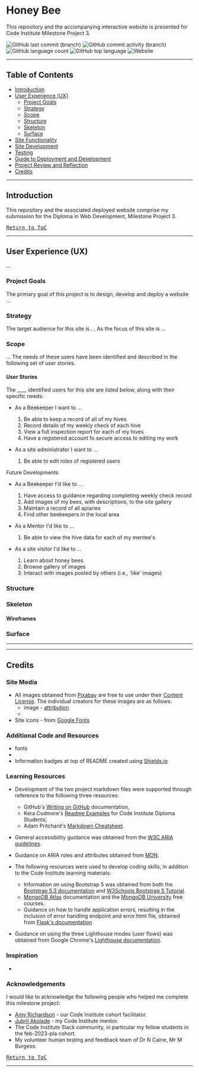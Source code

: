 # Honey Bee
 
This repository and the accompanying interactive website is presented for Code Institute Milestone Project 3.


![GitHub last commit (branch)](https://img.shields.io/github/last-commit/mikiburgess/MP3-Honey-Bee/main?style=plastic&logo=github)
![GitHub commit activity (branch)](https://img.shields.io/github/commit-activity/m/mikiburgess/MP3-Honey-Bee?style=plastic&logo=github)
![GitHub language count](https://img.shields.io/github/languages/count/mikiburgess/MP3-Honey-Bee?style=plastic&logo=github)
![GitHub top language](https://img.shields.io/github/languages/top/mikiburgess/MP3-Honey-Bee?style=plastic&logo=github)
![Website]()

- - -

## Table of Contents

- [Introduction](#Introduction)
- [User Experience (UX)](#User-Experience-(UX))
  - [Project Goals](#Project-Goals)
  - [Strategy](#Strategy)
  - [Scope](#Scope)
  - [Structure](#Structure)
  - [Skeleton](#Skeleton)
  - [Surface](#Surface)
- [Site Functionality](#Site-Functionality)
- [Site Development](#Site-Development)
- [Testing](#Testing)
- [Guide to Deployment and Development](#Guide-to-Deployment-and-Development)
- [Project Review and Reflection](#Project-Review-and-Reflection)
- [Credits](#Credits)

- - -


## Introduction

This repository and the associated deployed website comprise my submission for the Diploma in Web Development, Milestone Project 3. 

<kbd>[Return to ToC](#Table-of-Contents)</kbd>
- - -

## User Experience (UX)
...


### Project Goals
The primary goal of this project is to design, develop and deploy a website ...

### Strategy
<!-- What are we aiming to achieve, and for whom? -->
The target audience for this site is ...
As the focus of this site is ...


### Scope
<!-- What features do we want to include in the design? What's on the table, and whats off (for now)? -->
...
The needs of these users have been identified and described in the following set of user stories.


#### User Stories
The ____ identified users for this site are listed below, along with their specific needs:

* As a Beekeeper I want to ...
  1. Be able to keep a record of all of my hives 
  2. Record details of my weekly check of each hive
	3. View a full inspection report for each of my hives
	4. Have a registered account fo secure access to editing my work

* As a site administrator I want to ...
  1. Be able to edit roles of registered users


Future Developments
* As a Beekeeper I'd like to ...
	1. Have access to guidance regarding completing weekly check record
	2. Add images of my bees, with descriptions, to the site gallery
  3. Maintain a record of all apiaries
	4. Find other beekeepers in the local area

* As a Mentor I'd like to ...
  1. Be able to view the hive data for each of my mentee's	

* As a site visitor I'd like to ...
  1. Learn about honey bees
	2. Browse gallery of images
	3. Interact with images posted by others (i.e., 'like' images)

### Structure
<!-- How is the information structured, and is it logically grouped? -->

### Skeleton
<!-- How the information should be implemented, and how the user will navigate through the info/features -->

#### Wireframes

### Surface
<!-- What the product will actually look like, colors, typography, images, design elements, etc -->


- - -

- - -

## Credits

### Site Media
- All images obtained from [Pixabay](https://pixabay.com/) are free to use under their [Content License](https://pixabay.com/service/license-summary/). The individual creators for these images are as follows:
  - image - [attribution](url)
  - 
- Site icons - from [Google Fonts](https://fonts.google.com/icons)

### Additional Code and Resources
- fonts
- 
- Information badges at top of README created using [Shields.io](https://shields.io/)

### Learning Resources
- Development of the two project markdown files were supported through reference to the following three resources:
  - GitHub's [Writing on GitHub](https://docs.github.com/en/get-started/writing-on-github) documentation, 
  - Kera Cudmore's [Readme Examples](https://github.com/kera-cudmore/readme-examples/blob/main/milestone1-readme.md) for Code Institute Diploma Students,
  - Adam Pritchard's [Markdown Cheatsheet](https://github.com/adam-p/markdown-here/wiki/Markdown-Cheatsheet).

- General accessibility guidance was obtained from the [W3C ARIA guidelines](https://www.w3.org/WAI/ARIA/apg/).
- Guidance on ARIA roles and attributes obtained from [MDN](https://developer.mozilla.org/en-US/docs/Web/Accessibility/ARIA).

- The following resources were used to develop coding skills, in addition to the Code Institute learning materials:
    - Information on using Bootstrap 5 was obtained from both the [Bootstrap 5.3 documentation](https://getbootstrap.com/docs/5.3/) and [W3Schools Bootstrap 5 Tutorial](https://www.w3schools.com/bootstrap5/index.php).
    - [MongoDB Atlas](https://www.mongodb.com/docs/atlas/) documentation and the [MongoDB University](https://learn.mongodb.com/) free courses.
    - Guidance on how to handle application errors, resulting in the inclusion of error handling endpoint and error.html file, obtained from [Flask's documentation](https://flask.palletsprojects.com/en/2.3.x/)

- Guidance on using the three Lighthouse modes (user flows) was obtained from Google Chrome's [Lighthouse documentation](https://github.com/GoogleChrome/lighthouse/blob/HEAD/docs/user-flows.md).

### Inspiration
- 

### Acknowledgements
I would like to acknowledge the following people who helped me complete this milestone project:
- [Amy Richardson](https://code-institute-room.slack.com/team/U06CZC2JZTN) - our Code Institute cohort facilitator.
- [Jubril Akolade](https://github.com/Jubrillionaire) - my Code Institute mentor.
- The Code Institute Slack community, in particular my fellow students in the feb-2023-pla cohort. 
- My volunteer human testing and feedback team of Dr N Caine, Mr M Burgess.


<kbd>[Return to ToC](#Table-of-Contents)</kbd>
- - -